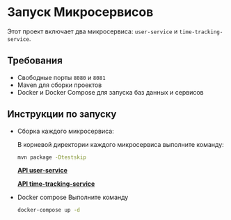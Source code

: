 # Запуск Микросервисов

Этот проект включает два микросервиса: `user-service` и `time-tracking-service`.

## Требования

- Свободные порты `8080` и `8081`
- Maven для сборки проектов
- Docker и Docker Compose для запуска баз данных и сервисов

## Инструкции по запуску

- Сборка каждого микросервиса:

   В корневой директории каждого микросервиса выполните команду:
   ```sh
   mvn package -Dtestskip
  ```

    **[API user-service](https://github.com/DmitrySkachkov10/Time-tracking/blob/main/user-service/README.md)**
  
    **[API time-tracking-service](https://github.com/DmitrySkachkov10/Time-tracking/blob/main/time-tracker-service/README.md)**

- Docker compose
   Выполните команду
    ```sh
   docker-compose up -d

